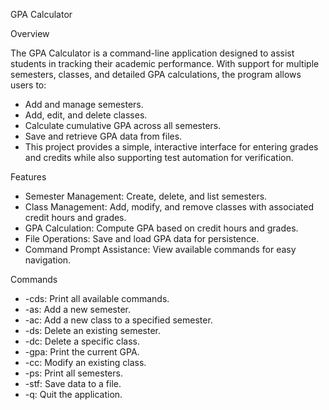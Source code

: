 GPA Calculator

Overview

The GPA Calculator is a command-line application designed to assist students in tracking their academic performance. With support for multiple semesters, classes, and detailed GPA calculations, the program allows users to:

- Add and manage semesters.
- Add, edit, and delete classes.
- Calculate cumulative GPA across all semesters.
- Save and retrieve GPA data from files.
- This project provides a simple, interactive interface for entering grades and credits while also supporting test automation for verification.

Features

- Semester Management: Create, delete, and list semesters.
- Class Management: Add, modify, and remove classes with associated credit hours and grades.
- GPA Calculation: Compute GPA based on credit hours and grades.
- File Operations: Save and load GPA data for persistence.
- Command Prompt Assistance: View available commands for easy navigation.

Commands
- -cds: Print all available commands.
- -as: Add a new semester.
- -ac: Add a new class to a specified semester.
- -ds: Delete an existing semester.
- -dc: Delete a specific class.
- -gpa: Print the current GPA.
- -cc: Modify an existing class.
- -ps: Print all semesters.
- -stf: Save data to a file.
- -q: Quit the application.
